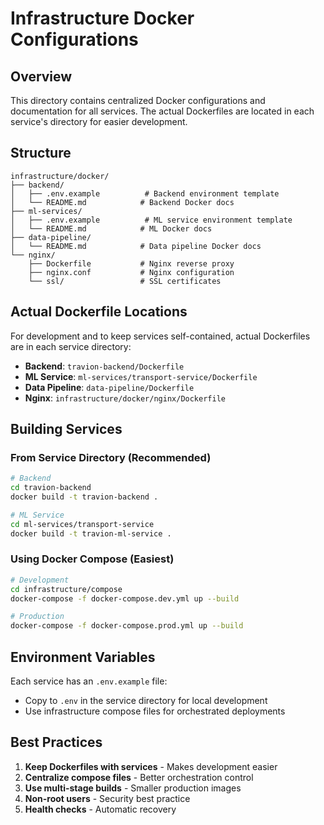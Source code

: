 # Infrastructure Docker Configurations

## Overview

This directory contains centralized Docker configurations and documentation for all services. The actual Dockerfiles are located in each service's directory for easier development.

## Structure

```
infrastructure/docker/
├── backend/
│   ├── .env.example          # Backend environment template
│   └── README.md            # Backend Docker docs
├── ml-services/
│   ├── .env.example          # ML service environment template
│   └── README.md            # ML Docker docs
├── data-pipeline/
│   └── README.md            # Data pipeline Docker docs
└── nginx/
    ├── Dockerfile           # Nginx reverse proxy
    ├── nginx.conf           # Nginx configuration
    └── ssl/                 # SSL certificates
```

## Actual Dockerfile Locations

For development and to keep services self-contained, actual Dockerfiles are in each service directory:

- **Backend**: `travion-backend/Dockerfile`
- **ML Service**: `ml-services/transport-service/Dockerfile`
- **Data Pipeline**: `data-pipeline/Dockerfile`
- **Nginx**: `infrastructure/docker/nginx/Dockerfile`

## Building Services

### From Service Directory (Recommended)
```bash
# Backend
cd travion-backend
docker build -t travion-backend .

# ML Service
cd ml-services/transport-service
docker build -t travion-ml-service .
```

### Using Docker Compose (Easiest)
```bash
# Development
cd infrastructure/compose
docker-compose -f docker-compose.dev.yml up --build

# Production
docker-compose -f docker-compose.prod.yml up --build
```

## Environment Variables

Each service has an `.env.example` file:
- Copy to `.env` in the service directory for local development
- Use infrastructure compose files for orchestrated deployments

## Best Practices

1. **Keep Dockerfiles with services** - Makes development easier
2. **Centralize compose files** - Better orchestration control
3. **Use multi-stage builds** - Smaller production images
4. **Non-root users** - Security best practice
5. **Health checks** - Automatic recovery
